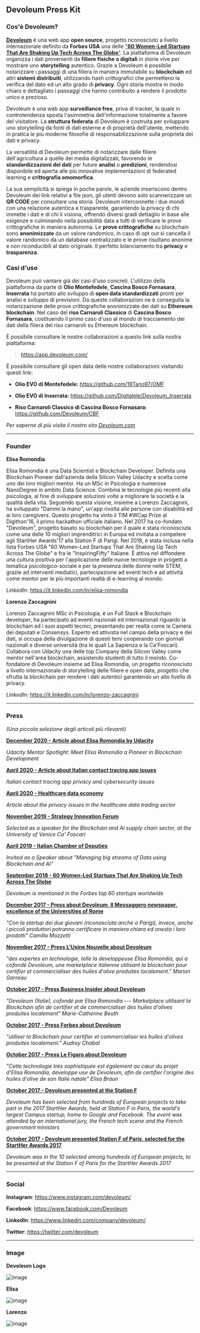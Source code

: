 ## Devoleum Press Kit

### Cos'è Devoleum?
[**Devoleum**](https://www.devoleum.com/) è una web app **open source**, progetto riconosciuto a livello internazionale definito da **Forbes USA** una delle ["**60 Women-Led Startups That Are Shaking Up Tech Across The Globe**"](https://www.forbes.com/sites/allysonkapin/2018/09/19/60-women-led-startups-who-are-shaking-up-tech-across-the-globe/). La piattaforma di Devoleum organizza i dati provenienti da **filiere fisiche o digitali** in storie vive per mostrare uno **storytelling** autentico. Grazie a Devoleum è possibile notarizzare i passaggi di una filiera in maniera immutabile su **blockchain** ed altri **sistemi distribuiti**, utilizzando hash crittografici che permetteno la verifica del dato ed un alto grado di **privacy**. Ogni storia mostra in modo chiaro e dettagliato i passaggi che hanno contribuito a rendere il prodotto unico e prezioso.

Devoleum è una web app **surveillance free**, priva di tracker, la quale in controtendenza sposta l'asimmetria dell'informazione totalmente a favore del visitatore. La **struttura federata** di Devoleum è costruita per sviluppare uno storytelling da fonti di dati esterne e di proprietà dell'utente, mettendo in pratica le più moderne filosofie di responsabilizzazione sulla proprietà dei dati e privacy.

La versatilità di Devoleum permette di notarizzare dalle filiere dell'agricoltura a quelle dei media digitalizzati, favorendo le **standardizzazioni dei dati** per future **analisi** o **predizioni**, rendendosi disponibile ed aperta alle più innovative implementazioni di federated learning e **crittografia omomorfica**.

La sua semplicità si spiega in poche parole, le aziende inseriscono dentro Devoleum dei link relativi a file json, gli utenti devono solo scannerizzare un **QR CODE** per consultare una storia. Devoleum interconnette i due mondi con una relazione autentica e trasparente, garantendo la privacy di chi immette i dati e di chi li visiona, offrendo diversi gradi dettaglio in base alle esigenze e culminando nella possibilità data a tutti di verificare le prove crittografiche in maniera autonoma. Le **prove crittografiche** su blockchain sono **anonimizzate** da un valore randomico, in caso di opt out si cancella il valore randomico da un database centralizzato e le prove risultano anonime e non riconducibili al dato originale. Il perfetto bilanciamento tra **privacy** e **trasparenza**.

### Casi d'uso

Devoleum può vantare già dei casi d'uso concreti. L'utilizzo della piattaforma da parte di **Olio Montefedele**, **Cascina Bosco Fornasara**, **Inserrata** ha portato allo sviluppo di **open data standardizzati** pronti per analisi e sviluppo di previsioni. Da queste collaborazioni ne è conseguita la notarizzazione delle prove crittografiche anonimizzate dei dati su **Ethereum blockchain**. Nel caso del **riso Carnaroli Classico** di **Cascina Bosco Fornasara**, costituendo il primo caso d'uso al mondo di tracciamento dei dati della filiera del riso carnaroli su Ethereum blockchain.

È possibile consultare le nostre collaborazioni a questo link sulla nostra piattaforma:

> <https://app.devoleum.com/>

È possibile consultare gli open data delle nostre collaborazioni visitando questi link:

* **Olio EVO di Montefedele:** <https://github.com/19Tano97/OMF>

* **Olio EVO di Inserrata:** <https://github.com/Digitalele/Devoleum_Inserrata>

* **Riso Carnaroli Classico di Cascina Bosco Fornasara:** <https://github.com/Devoleum/CBF>

*Per saperne di più visita il nostro sito [Devoleum.com](http://devoleum.com)*

* * * * *

### Founder

**Elisa Romondia**

Elisa Romondia è una Data Scientist e Blockchain Developer. Definita una Blockchain Pioneer dall'azienda della Silicon Valley Udacity e scelta come uno dei loro migliori mentor. Ha un MSc in Psicologia e numerose NanoDegree in ambito Data Science. Combina le tecnologie più recenti alla psicologia, al fine di sviluppare soluzioni volte a migliorare la società e la qualità della vita. Seguendo questa visione, insieme a Lorenzo Zaccagnini, ha sviluppato "Dammi la mano", un'app rivolta alle persone con disabilità ed ai loro caregivers. Questo progetto ha vinto il TIM #WCap Prize al Digithon'16, il primo hackathon ufficiale italiano. Nel 2017 ha co-fondato "Devoleum", progetto basato su blockchain per il quale è stata riconosciuta come una delle 10 migliori imprenditrici in Europa ed invitata a competere agli StartHer Awards'17 alla Station F di Parigi. Nel 2018, è stata inclusa nella lista Forbes USA "60 Women-Led Startups That Are Shaking Up Tech Across The Globe" e fra le "InspiringFifty" Italiane. È attiva nel diffondere una cultura positiva per l'applicazione delle nuove tecnologie in progetti a tematica psicologico-sociale e per la presenza delle donne nelle STEM, grazie ad interventi mediatici, partecipazione ad eventi tech e ad attività come mentor per le più importanti realtà di e-learning al mondo.

*LinkedIn:* <https://it.linkedin.com/in/elisa-romondia> 

**Lorenzo Zaccagnini**

Lorenzo Zaccagnini MSc in Psicologia, è un Full Stack e Blockchain developer, ha partecipato ad eventi nazionali ed internazionali riguardo la blockchain ed i suoi aspetti tecnici, presentando per realtà come la Camera dei deputati e Consensys. Esperto ed attivista nel campo della privacy e dei dati, si occupa della divulgazione di questi temi cooperando con giornali nazionali e diverse università (tra le quali La Sapienza e la Ca'Foscari). Collabora con Udacity una delle top Company della Silicon Valley come mentor nell'area blockchain, assistendo studenti di tutto il mondo. Co-fondatore di Devoleum insieme ad Elisa Romondia, un progetto riconosciuto a livello internazionale di storytelling delle filiere e open data, progetto che sfrutta la blockchain per rendere i dati autentici garantendo un alto livello di privacy.

*LinkedIn:* <https://it.linkedin.com/in/lorenzo-zaccagnini>

* * * * *
### Press 
*(Una piccola selezione degli articoli più rilevanti)*

[**December 2020 - Article about Elisa Romondia by Udacity**](https://blog.udacity.com/2020/12/mentor-spotlight-elisa-romondia.html)

[](https://blog.udacity.com/2020/12/mentor-spotlight-elisa-romondia.html)*Udacity Mentor Spotlight: Meet Elisa Romondia a Pioneer in Blockchain Development*[](https://blog.udacity.com/2020/12/mentor-spotlight-elisa-romondia.html)

[**April 2020 - Article about Italian contact tracing app issues**\
](https://www.ilfattoquotidiano.it/in-edicola/articoli/2020/04/23/ombre-e-problemi-della-app-con-cui-vogliono-tracciarci/5779330/)

*Italian contact tracing app privacy and cybersecurity issues*

[**April 2020 - Healthcare data economy**](https://valori.it/emergenza-sanitaria-apre-data-economy/)

*Article about the privacy issues in the healthcare data trading sector*

[**November 2019 - Strategy Innovation Forum**](https://www.unive.it/pag/34335/)

*Selected as a speaker for the Blockchain and AI supply chain sector, at the University of Venice Ca' Foscari*

[**April 2019 - Italian Chamber of Deputies**](https://www.youtube.com/watch?v=xOobvSzjPxE)

*Invited as a Speaker about "Managing big streams of Data using Blockchain and AI"*

[**September 2018 - 60 Women-Led Startups That Are Shaking Up Tech Across The Globe**\
](https://www.forbes.com/sites/allysonkapin/2018/09/19/60-women-led-startups-who-are-shaking-up-tech-across-the-globe/)

*Devoleum is mentioned in the Forbes top 60 startups worldwide*

[**December 2017 - Press about Devoleum, Il Messaggero newspaper, excellence of the Universities of Rome**\
](http://www.ilmessaggero.it/roma/cronaca/roma_laureati_con_il_pollice_verde_start_up_e_robot_per_i_campi_con_l_universita_il_lavoro_e_bio-3454639.html)

*"Con la startup dei due giovani (riconosciuta anche a Parigi), invece, anche i piccoli produttori potranno certificare in maniera chiara ed onesta i loro prodotti" Camilla Mozzetti*

[**November 2017 - Press L'Usine Nouvelle about Devoleum**](https://www.usinenouvelle.com/article/les-reseaux-se-mobilisent-pour-promouvoir-les-femmes-dans-le-numerique-pour-quel-resultat.N619018)

*"des expertes en technologie, telle la développeuse Élisa Romondia, qui a cofondé Devoleum, une marketplace italienne utilisant la blockchain pour certifier et commercialiser des huiles d'olive produites localement." Marion Garreau*

[**October 2017 - Press Business Insider about Devoleum**](http://www.businessinsider.fr/startups-finalistes-starther-awards-2017?lipi=urn%253Ali%253Apage%253Ad_flagship3_profile_view_base_treasury%253Bm4k7Ost8QOCNu7D5y4SfXQ%253D%253D)

*"Devoleum (Italie), cofondé par Elisa Romondia --- Marketplace utilisant la Blockchain afin de certifier et de commercialiser des huiles d'olives produites localement" Marie-Catherine Beuth*

[**October 2017 - Press Forbes about Devoleum**](https://www.forbes.fr/femmes-at-forbes/starther-awards-la-start-up-medtech-novagray-remporte-le-concours/?lipi=urn%253Ali%253Apage%253Ad_flagship3_profile_view_base_treasury%253BrIEP4cANTgWZ0zZMyCAGdw%253D%253D)

*"utiliser la Blockchain pour certifier et commercialiser les huiles d'olives produites localement." Audrey Chabal*

[**October 2017 - Press Le Figaro about Devoleum**\
](http://www.lefigaro.fr/secteur/high-tech/start-up/2017/10/20/32004-20171020ARTFIG00341-qui-est-derriere-novagray-la-start-up-recompensee-par-le-prix-starther.php?lipi=urn%253Ali%253Apage%253Ad_flagship3_profile_view_base_treasury%253BfzIB4H%252F1Q9aw6lrtcA7p7Q%253D%253D)

*"Cette technologie très sophistiquée est également au cœur du projet d'Elisa Romondia, développe use de Devoleum, afin de certifier l'origine des huiles d'olive de son Italie natale" Elisa Braun*

[**October 2017 - Devoleum presented at the Station F**](https://www.youtube.com/watch?v=XCjEvEGdjL0)

*Devoleum has been selected from hundreds of European projects to take part in the 2017 StartHer Awards, held at Station F in Paris, the world's largest Campus startup, home to Google and Facebook. The event was attended by an international jury, the French tech scene and the French government ministers*

[**October 2017 - Devoleum presented Station F of Paris, selected for the StartHer Awards 2017**](https://www.facebook.com/MeetStartHer/videos/vb.303376065588/10155599438350589/?type=2&amp;theater)

*Devoleum was in the 10 selected among hundreds of European projects, to be presented at the Station F of Paris for the StartHer Awards 2017*
* * * * *

### Social

**Instagram**: https://www.instagram.com/devoleum/

**Facebook**: https://www.facebook.com/Devoleum

**LinkedIn**: https://www.linkedin.com/company/devoleum/

**Twitter**: https://twitter.com/devoleum

* * * * *

### Image

**Devoleum Logo**

![image](https://github.com/Devoleum/devoleum-meta/blob/main/imgs/DevoleumLogo.png)

**Elisa**

![image](https://github.com/Devoleum/devoleum-meta/blob/main/imgs/elisaromondia-default.png)

**Lorenzo**

![image](https://github.com/Devoleum/devoleum-meta/blob/main/imgs/lorenzozaccagnini-default.png)
